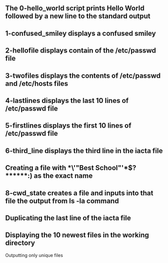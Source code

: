 The 0-hello_world script prints Hello World followed by a new line to the standard output
---
1-confused_smiley displays a confused smiley
---
2-hellofile displays contain of the /etc/passwd file
---
3-twofiles displays the contents of /etc/passwd and /etc/hosts files
---
4-lastlines displays the last 10 lines of /etc/passwd file
---
5-firstlines displays the first 10 lines of /etc/passwd file
---
6-third_line displays the third line in the iacta file
---
Creating a file with \*\\'"Best School"\'\*$\?******:) as the exact name
---
8-cwd_state creates a file and inputs into that file the output from ls -la command
---
Duplicating the last line of the iacta file
---
Displaying the 10 newest files in the working directory
---
Outputting only unique files
